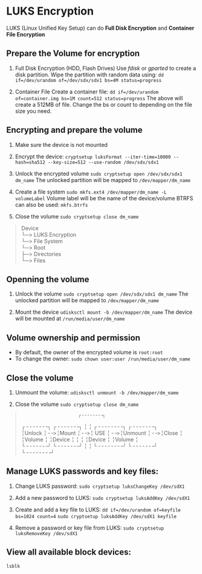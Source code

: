 # LUKS Encryption

LUKS (Linux Unified Key Setup) can do **Full Disk Encryption** and **Container File Encryption**

## Prepare the Volume for encryption

  1. Full Disk Encryption (HDD, Flash Drives)
      Use *fdisk* or *gparted* to create a disk partition.
      Wipe the partition with random data using:
      `dd if=/dev/urandom of=/dev/sdx/sdx1 bs=4M status=progress`

  2. Container File
      Create a container file:
      `dd if=/dev/urandom of=container.img bs=1M count=512 status=progress`
      The above will create a 512MB of file. Change the bs or count to depending on the file size you need.


## Encrypting and prepare the volume

  1. Make sure the device is not mounted

  2. Encrypt the device:
      `cryptsetup luksFormat --iter-time=10000 --hash=sha512 --key-size=512 --use-random /dev/sdx/sdx1`

  3. Unlock the encrypted volume
      `sudo cryptsetup open /dev/sdx/sdx1 dm_name`
      The unlocked partition will be mapped to `/dev/mapper/dm_name`

  4. Create a file system
      `sudo mkfs.ext4 /dev/mapper/dm_name -L volumeLabel`
      Volume label will be the name of the device/volume
      BTRFS can also be used: `mkfs.btrfs`

  5. Close the volume
      `sudo cryptsetup close dm_name`

> 
> Device                                  
> └─> LUKS Encryption                     
>     └─> File System                     
>         └─> Root                        
>             ├─> Directories             
>             └─> Files                   
>


## Openning the volume

  1. Unlock the volume
      `sudo cryptsetup open /dev/sdx/sdx1 dm_name`
      The unlocked partition will be mapped to `/dev/mapper/dm_name`

  2. Mount the device
      `udisksctl mount -b /dev/mapper/dm_name`
      The device will be mounted at `/run/media/user/dm_name` 


## Volume ownership and permission
  - By default, the owner of the encrypted volume is `root:root`
  - To change the owner:
    `sudo chown user:user /run/media/user/dm_name`


## Close the volume
  1. Unmount the volume:
      `udisksctl unmount -b /dev/mapper/dm_name`

  2. Close the volume
      `sudo cryptsetup close dm_name`


>                                                               
>                          ┌╶╶╶╶╶╶╶╶┐                           
>  ┌╶╶╶╶╶╶╶┐   ┌╶╶╶╶╶╶╶┐   ╎        ╎   ┌╶╶╶╶╶╶╶╶┐   ┌╶╶╶╶╶╶╶┐  
>  ╎Unlock ╎╶╶>╎Mount  ╎╶╶>╎  USE   ╎╶╶>╎Unmount ╎╶╶>╎Close  ╎  
>  ╎Volume ╎   ╎Device ╎   ╎        ╎   ╎Device  ╎   ╎Volume ╎  
>  └╶╶╶╶╶╶╶┘   └╶╶╶╶╶╶╶┘   ╎        ╎   └╶╶╶╶╶╶╶╶┘   └╶╶╶╶╶╶╶┘  
>                          └╶╶╶╶╶╶╶╶┘                           



## Manage LUKS passwords and key files:
  1. Change LUKS password:
     `sudo cryptsetup luksChangeKey /dev/sdX1`

  2. Add a new password to LUKS:
     `sudo cryptsetup luksAddKey /dev/sdX1`

  3. Create and add a key file to LUKS:
     `dd if=/dev/urandom of=keyfile bs=1024 count=4`
     `sudo cryptsetup luksAddKey /dev/sdX1 keyfile`
    
  4. Remove a password or key file from LUKS:
     `sudo cryptsetup luksRemoveKey /dev/sdX1`

    
## View all available block devices:
  `lsblk`
